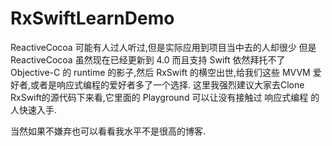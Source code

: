 # RxSwiftLearnDemo

ReactiveCocoa 可能有人过人听过,但是实际应用到项目当中去的人却很少
但是 ReactiveCocoa 虽然现在已经更新到 4.0 而且支持 Swift 依然拜托不了 Objective-C 的 runtime 的影子,然后 RxSwift 的横空出世,给我们这些 MVVM 爱好者,或者是响应式编程的爱好者多了一个选择.
这里我强烈建议大家去Clone RxSwift的源代码下来看,它里面的 Playground 可以让没有接触过 响应式编程 的人快速入手.

当然如果不嫌弃也可以看看我水平不是很高的博客.

